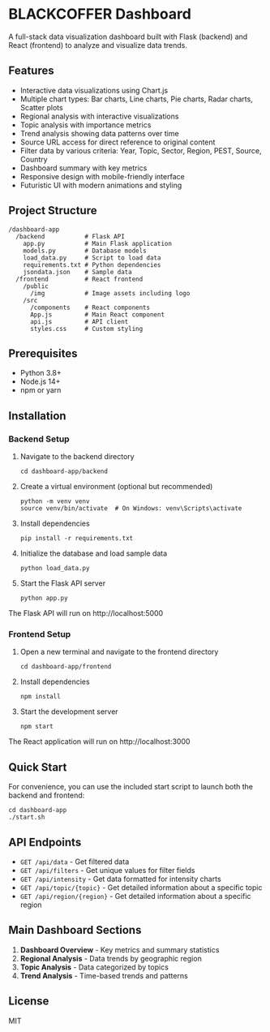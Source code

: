 # BLACKCOFFER Dashboard

A full-stack data visualization dashboard built with Flask (backend) and React (frontend) to analyze and visualize data trends.

## Features

- Interactive data visualizations using Chart.js
- Multiple chart types: Bar charts, Line charts, Pie charts, Radar charts, Scatter plots
- Regional analysis with interactive visualizations
- Topic analysis with importance metrics
- Trend analysis showing data patterns over time
- Source URL access for direct reference to original content
- Filter data by various criteria: Year, Topic, Sector, Region, PEST, Source, Country
- Dashboard summary with key metrics
- Responsive design with mobile-friendly interface
- Futuristic UI with modern animations and styling

## Project Structure

```
/dashboard-app
  /backend           # Flask API
    app.py           # Main Flask application
    models.py        # Database models
    load_data.py     # Script to load data
    requirements.txt # Python dependencies
    jsondata.json    # Sample data
  /frontend          # React frontend
    /public
      /img           # Image assets including logo
    /src
      /components    # React components
      App.js         # Main React component
      api.js         # API client
      styles.css     # Custom styling
```

## Prerequisites

- Python 3.8+
- Node.js 14+
- npm or yarn

## Installation

### Backend Setup

1. Navigate to the backend directory
   ```
   cd dashboard-app/backend
   ```

2. Create a virtual environment (optional but recommended)
   ```
   python -m venv venv
   source venv/bin/activate  # On Windows: venv\Scripts\activate
   ```

3. Install dependencies
   ```
   pip install -r requirements.txt
   ```

4. Initialize the database and load sample data
   ```
   python load_data.py
   ```

5. Start the Flask API server
   ```
   python app.py
   ```

The Flask API will run on http://localhost:5000

### Frontend Setup

1. Open a new terminal and navigate to the frontend directory
   ```
   cd dashboard-app/frontend
   ```

2. Install dependencies
   ```
   npm install
   ```

3. Start the development server
   ```
   npm start
   ```

The React application will run on http://localhost:3000

## Quick Start

For convenience, you can use the included start script to launch both the backend and frontend:

```
cd dashboard-app
./start.sh
```

## API Endpoints

- `GET /api/data` - Get filtered data
- `GET /api/filters` - Get unique values for filter fields
- `GET /api/intensity` - Get data formatted for intensity charts
- `GET /api/topic/{topic}` - Get detailed information about a specific topic
- `GET /api/region/{region}` - Get detailed information about a specific region

## Main Dashboard Sections

1. **Dashboard Overview** - Key metrics and summary statistics
2. **Regional Analysis** - Data trends by geographic region
3. **Topic Analysis** - Data categorized by topics
4. **Trend Analysis** - Time-based trends and patterns

## License

MIT 
